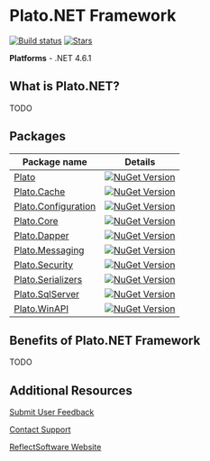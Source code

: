# Plato.NET Framework

[![Build status](https://ci.appveyor.com/api/projects/status/github/reflectsoftware/Plato.NET?svg=true)](https://ci.appveyor.com/project/reflectsoftware/Plato.NET)
[![Stars](https://img.shields.io/github/stars/reflectsoftware/Plato.NET.svg)](https://github.com/reflectsoftware/Plato.NET/stargazers) 

**Platforms** - .NET 4.6.1

## What is Plato.NET? ##

TODO




## Packages

Package name  | Details
------------- | ------------- 
[Plato](http://www.nuget.org/packages/Plato/) | [![NuGet Version](http://img.shields.io/nuget/v/Plato.svg?style=flat)](http://www.nuget.org/packages/Plato/) 
[Plato.Cache](http://www.nuget.org/packages/Plato.Cache/) | [![NuGet Version](http://img.shields.io/nuget/v/Plato.Cache.svg?style=flat)](http://www.nuget.org/packages/Plato.Cache/)
[Plato.Configuration](http://www.nuget.org/packages/Plato.Configuration/) | [![NuGet Version](http://img.shields.io/nuget/v/Plato.Configuration.svg?style=flat)](http://www.nuget.org/packages/Plato.Configuration/)
[Plato.Core](http://www.nuget.org/packages/Plato.Core/) | [![NuGet Version](http://img.shields.io/nuget/v/Plato.Core.svg?style=flat)](http://www.nuget.org/packages/Plato.Core/)
[Plato.Dapper](http://www.nuget.org/packages/Plato.Dapper/) | [![NuGet Version](http://img.shields.io/nuget/v/Plato.Dapper.svg?style=flat)](http://www.nuget.org/packages/Plato.Dapper/)
[Plato.Messaging](http://www.nuget.org/packages/Plato.Messaging/) | [![NuGet Version](http://img.shields.io/nuget/v/Plato.Messaging.svg?style=flat)](http://www.nuget.org/packages/Plato.Messaging/)
[Plato.Security](http://www.nuget.org/packages/Plato.Security/) | [![NuGet Version](http://img.shields.io/nuget/v/Plato.Security.svg?style=flat)](http://www.nuget.org/packages/Plato.Security/)
[Plato.Serializers](http://www.nuget.org/packages/Plato.Serializers/) | [![NuGet Version](http://img.shields.io/nuget/v/Plato.Serializers.svg?style=flat)](http://www.nuget.org/packages/Plato.Serializers/)
[Plato.SqlServer](http://www.nuget.org/packages/Plato.SqlServer/) | [![NuGet Version](http://img.shields.io/nuget/v/Plato.SqlServer.svg?style=flat)](http://www.nuget.org/packages/Plato.SqlServer/)
[Plato.WinAPI](http://www.nuget.org/packages/Plato.WinAPI/) | [![NuGet Version](http://img.shields.io/nuget/v/Plato.WinAPI.svg?style=flat)](http://www.nuget.org/packages/Plato.WinAPI/)


## Benefits of Plato.NET Framework ##

TODO


## Additional Resources

[Submit User Feedback](http://reflectsoftware.uservoice.com/forums/158277-reflectinsight-feedback)

[Contact Support](support@reflectsoftware.com)

[ReflectSoftware Website](http://reflectsoftware.com)
